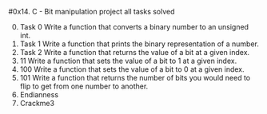 #0x14. C - Bit manipulation project all tasks solved

0.  Task 0
	Write a function that converts a binary number to an unsigned int.
1. Task 1
	Write a function that prints the binary representation of a number.
2. Task 2
	Write a function that returns the value of a bit at a given index.
3. 11 Write a function that sets the value of a bit to 1 at a given index.
4. 100 Write a function that sets the value of a bit to 0 at a given index.
5. 101 Write a function that returns the number of bits you would need to flip to get from one number to another.
6. Endianness 
7. Crackme3  
